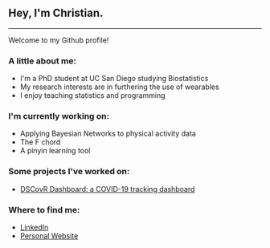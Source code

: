 ## Hey, I'm Christian. 
---

Welcome to my Github profile!

### A little about me:

- I'm a PhD student at UC San Diego studying Biostatistics
- My research interests are in furthering the use of wearables
- I enjoy teaching statistics and programming

### I'm currently working on:

- Applying Bayesian Networks to physical activity data
- The F chord
- A pinyin learning tool

### Some projects I've worked on:

- [DSCovR Dashboard: a COVID-19 tracking dashboard](https://msph.shinyapps.io/dscovr_dashboard/)

### Where to find me:

- [LinkedIn](https://www.linkedin.com/in/cbpascual/)
- [Personal Website](cbpascual.com)